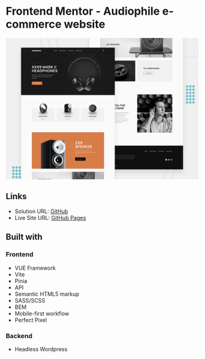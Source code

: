 # Frontend Mentor - Audiophile e-commerce website

![Design preview for the Audiophile e-commerce website coding challenge](./design/desktop-preview.jpg)

## Links

- Solution URL: [GitHub](https://github.com/dar-ju/dar-ju.github.io/tree/main/FM_31_audiophile-ecommerce)
- Live Site URL: [GitHub Pages](https://dar-ju.github.io/FM_31_audiophile-ecommerce/)

## Built with

### Frontend

- VUE Framework
- Vite
- Pinia
- API
- Semantic HTML5 markup
- SASS/SCSS
- BEM
- Mobile-first workflow
- Perfect Pixel

### Backend

- Headless Wordpress
